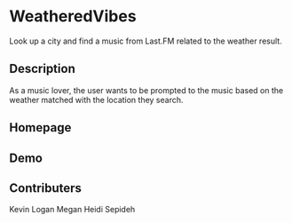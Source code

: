 # WeatheredVibes
Look up a city and find a music from Last.FM related to the weather result.  

## Description
As a music lover, the user wants to be prompted to the music based on the weather matched with the location they search.

## Homepage


## Demo



## Contributers
Kevin
Logan
Megan
Heidi
Sepideh